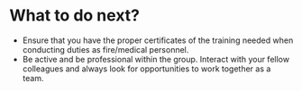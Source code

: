 # What to do next?

* Ensure that you have the proper certificates of the training needed when conducting duties as fire/medical personnel.&#x20;
* Be active and be professional within the group. Interact with your fellow colleagues and always look for opportunities to work together as a team.
